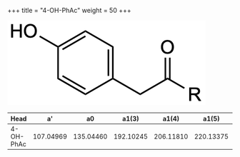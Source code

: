 +++
title = "4-OH-PhAc"
weight = 50
+++

![](/img/4-OH-PhAc.png?classes=border)

| Head           | a'        | a0        | a1(3)     | a1(4)     | a1(5)     | a1(Asn)   |
|----------------|-----------|-----------|-----------|-----------|-----------|-----------|
| 4-OH-PhAc      | 107.04969 | 135.04460 | 192.10245 | 206.11810 | 220.13375 | 249.08753 |